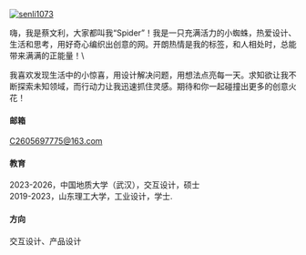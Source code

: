 

[![senli1073](https://img.shields.io/badge/senli1073-github-blue?logo=github)](https://github.com/senli1073)

嗨，我是蔡文利，大家都叫我“Spider”！我是一只充满活力的小蜘蛛，热爱设计、生活和思考，用好奇心编织出创意的网。开朗热情是我的标签，和人相处时，总能带来满满的正能量！\

我喜欢发现生活中的小惊喜，用设计解决问题，用想法点亮每一天。求知欲让我不断探索未知领域，而行动力让我迅速抓住灵感。期待和你一起碰撞出更多的创意火花！

#### 邮箱
C2605697775@163.com

#### 教育
2023-2026，中国地质大学（武汉），交互设计，硕士\
2019-2023，山东理工大学，工业设计，学士.

#### 方向
交互设计、产品设计


